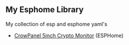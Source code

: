 ## My Esphome Library

My collection of esp and esphome yaml's

* [CrowPanel 5inch Crypto Monitor](https://github.com/tomtomdk/my-esp-library/tree/main/CrowPanel-5inch-Crypto-Monitor) (ESPHome)
